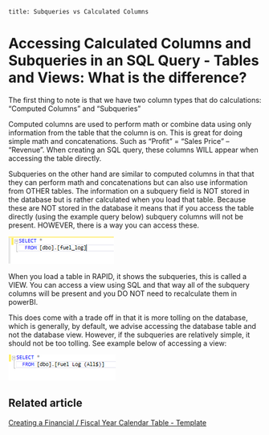 ```
title: Subqueries vs Calculated Columns
```
# Accessing Calculated Columns and Subqueries in an SQL Query - Tables and Views: What is the difference?

The first thing to note is that we have two column types that do calculations: “Computed Columns” and “Subqueries”

Computed columns are used to perform math or combine data using only information from the table that the column is on. This is great for doing simple math and concatenations. Such as “Profit” = “Sales Price” – “Revenue”. When creating an SQL query, these columns WILL appear when accessing the table directly.

Subqueries on the other hand are similar to computed columns in that that they can perform math and concatenations but can also use information from OTHER tables. The information on a subquery field is NOT stored in the database but is rather calculated when you load that table. Because these are NOT stored in the database it means that if you access the table directly (using the example query below) subquery columns will not be present. HOWEVER, there is a way you can access these.

![Selecting from a table](<Selecting from a table.png>)

When you load a table in RAPID, it shows the subqueries, this is called a VIEW. You can access a view using SQL and that way all of the subquery columns will be present and you DO NOT need to recalculate them in powerBI.

This does come with a trade off in that it is more tolling on the database, which is generally, by default, we advise accessing the database table and not the database view. However, if the subqueries are relatively simple, it should not be too tolling. See example below of accessing a view:

![Selecting from a view](<Selecting from a view.png>)

## Related article

[Creating a Financial / Fiscal Year Calendar Table - Template](https://docs.rapidplatform.com/books/powerbi/page/creating-a-financial-fiscal-year-calendar-table-template)